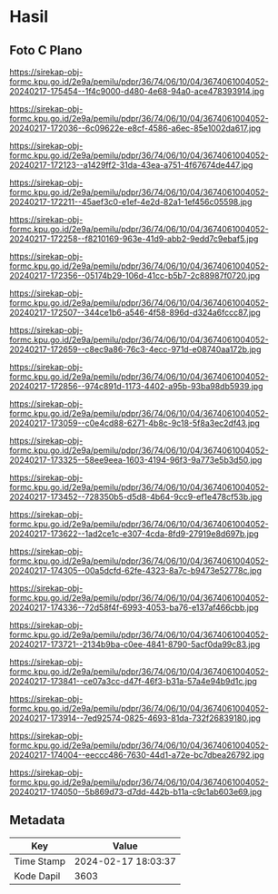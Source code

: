 # Hasil

## Foto C Plano

https://sirekap-obj-formc.kpu.go.id/2e9a/pemilu/pdpr/36/74/06/10/04/3674061004052-20240217-175454--1f4c9000-d480-4e68-94a0-ace478393914.jpg

https://sirekap-obj-formc.kpu.go.id/2e9a/pemilu/pdpr/36/74/06/10/04/3674061004052-20240217-172036--6c09622e-e8cf-4586-a6ec-85e1002da617.jpg

https://sirekap-obj-formc.kpu.go.id/2e9a/pemilu/pdpr/36/74/06/10/04/3674061004052-20240217-172123--a1429ff2-31da-43ea-a751-4f67674de447.jpg

https://sirekap-obj-formc.kpu.go.id/2e9a/pemilu/pdpr/36/74/06/10/04/3674061004052-20240217-172211--45aef3c0-e1ef-4e2d-82a1-1ef456c05598.jpg

https://sirekap-obj-formc.kpu.go.id/2e9a/pemilu/pdpr/36/74/06/10/04/3674061004052-20240217-172258--f8210169-963e-41d9-abb2-9edd7c9ebaf5.jpg

https://sirekap-obj-formc.kpu.go.id/2e9a/pemilu/pdpr/36/74/06/10/04/3674061004052-20240217-172356--05174b29-106d-41cc-b5b7-2c88987f0720.jpg

https://sirekap-obj-formc.kpu.go.id/2e9a/pemilu/pdpr/36/74/06/10/04/3674061004052-20240217-172507--344ce1b6-a546-4f58-896d-d324a6fccc87.jpg

https://sirekap-obj-formc.kpu.go.id/2e9a/pemilu/pdpr/36/74/06/10/04/3674061004052-20240217-172659--c8ec9a86-76c3-4ecc-971d-e08740aa172b.jpg

https://sirekap-obj-formc.kpu.go.id/2e9a/pemilu/pdpr/36/74/06/10/04/3674061004052-20240217-172856--974c891d-1173-4402-a95b-93ba98db5939.jpg

https://sirekap-obj-formc.kpu.go.id/2e9a/pemilu/pdpr/36/74/06/10/04/3674061004052-20240217-173059--c0e4cd88-6271-4b8c-9c18-5f8a3ec2df43.jpg

https://sirekap-obj-formc.kpu.go.id/2e9a/pemilu/pdpr/36/74/06/10/04/3674061004052-20240217-173325--58ee9eea-1603-4194-96f3-9a773e5b3d50.jpg

https://sirekap-obj-formc.kpu.go.id/2e9a/pemilu/pdpr/36/74/06/10/04/3674061004052-20240217-173452--728350b5-d5d8-4b64-9cc9-ef1e478cf53b.jpg

https://sirekap-obj-formc.kpu.go.id/2e9a/pemilu/pdpr/36/74/06/10/04/3674061004052-20240217-173622--1ad2ce1c-e307-4cda-8fd9-27919e8d697b.jpg

https://sirekap-obj-formc.kpu.go.id/2e9a/pemilu/pdpr/36/74/06/10/04/3674061004052-20240217-174305--00a5dcfd-62fe-4323-8a7c-b9473e52778c.jpg

https://sirekap-obj-formc.kpu.go.id/2e9a/pemilu/pdpr/36/74/06/10/04/3674061004052-20240217-174336--72d58f4f-6993-4053-ba76-e137af466cbb.jpg

https://sirekap-obj-formc.kpu.go.id/2e9a/pemilu/pdpr/36/74/06/10/04/3674061004052-20240217-173721--2134b9ba-c0ee-4841-8790-5acf0da99c83.jpg

https://sirekap-obj-formc.kpu.go.id/2e9a/pemilu/pdpr/36/74/06/10/04/3674061004052-20240217-173841--ce07a3cc-d47f-46f3-b31a-57a4e94b9d1c.jpg

https://sirekap-obj-formc.kpu.go.id/2e9a/pemilu/pdpr/36/74/06/10/04/3674061004052-20240217-173914--7ed92574-0825-4693-81da-732f26839180.jpg

https://sirekap-obj-formc.kpu.go.id/2e9a/pemilu/pdpr/36/74/06/10/04/3674061004052-20240217-174004--eeccc486-7630-44d1-a72e-bc7dbea26792.jpg

https://sirekap-obj-formc.kpu.go.id/2e9a/pemilu/pdpr/36/74/06/10/04/3674061004052-20240217-174050--5b869d73-d7dd-442b-b11a-c9c1ab603e69.jpg


## Metadata

| Key        | Value               |
| ---------- | ------------------- |
| Time Stamp | 2024-02-17 18:03:37 |
| Kode Dapil | 3603                |



